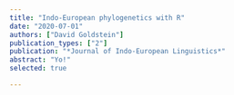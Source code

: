 ```yaml
---
title: "Indo-European phylogenetics with R"
date: "2020-07-01"
authors: ["David Goldstein"]
publication_types: ["2"]
publication: "*Journal of Indo-European Linguistics*"
abstract: "Yo!"
selected: true

---
```

